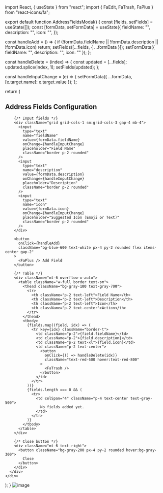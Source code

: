 import React, { useState } from "react";
import { FaEdit, FaTrash, FaPlus } from "react-icons/fa";

export default function AddressFieldsModal() {
  const [fields, setFields] = useState([]);
  const [formData, setFormData] = useState({
    fieldName: "",
    description: "",
    icon: "",
  });

  const handleAdd = () => {
    if (!formData.fieldName || !formData.description || !formData.icon) return;
    setFields([...fields, { ...formData }]);
    setFormData({ fieldName: "", description: "", icon: "" });
  };

  const handleDelete = (index) => {
    const updated = [...fields];
    updated.splice(index, 1);
    setFields(updated);
  };

  const handleInputChange = (e) => {
    setFormData({ ...formData, [e.target.name]: e.target.value });
  };

  return (
    <div className="fixed inset-0 bg-black bg-opacity-30 backdrop-blur-sm flex justify-center items-center z-50">
      <div className="bg-white rounded-xl shadow-lg p-6 w-[90%] max-w-3xl">
        <h2 className="text-2xl font-bold mb-4">Address Fields Configuration</h2>

        {/* Input fields */}
        <div className="grid grid-cols-1 sm:grid-cols-3 gap-4 mb-4">
          <input
            type="text"
            name="fieldName"
            value={formData.fieldName}
            onChange={handleInputChange}
            placeholder="Field Name"
            className="border p-2 rounded"
          />
          <input
            type="text"
            name="description"
            value={formData.description}
            onChange={handleInputChange}
            placeholder="Description"
            className="border p-2 rounded"
          />
          <input
            type="text"
            name="icon"
            value={formData.icon}
            onChange={handleInputChange}
            placeholder="Suggested Icon (Emoji or Text)"
            className="border p-2 rounded"
          />
        </div>

        <button
          onClick={handleAdd}
          className="bg-blue-600 text-white px-4 py-2 rounded flex items-center gap-2"
        >
          <FaPlus /> Add Field
        </button>

        {/* Table */}
        <div className="mt-6 overflow-x-auto">
          <table className="w-full border text-sm">
            <thead className="bg-gray-100 text-gray-700">
              <tr>
                <th className="p-2 text-left">Field Name</th>
                <th className="p-2 text-left">Description</th>
                <th className="p-2 text-left">Icon</th>
                <th className="p-2 text-center">Action</th>
              </tr>
            </thead>
            <tbody>
              {fields.map((field, idx) => (
                <tr key={idx} className="border-t">
                  <td className="p-2">{field.fieldName}</td>
                  <td className="p-2">{field.description}</td>
                  <td className="p-2 text-xl">{field.icon}</td>
                  <td className="p-2 text-center">
                    <button
                      onClick={() => handleDelete(idx)}
                      className="text-red-600 hover:text-red-800"
                    >
                      <FaTrash />
                    </button>
                  </td>
                </tr>
              ))}
              {fields.length === 0 && (
                <tr>
                  <td colSpan="4" className="p-4 text-center text-gray-500">
                    No fields added yet.
                  </td>
                </tr>
              )}
            </tbody>
          </table>
        </div>

        {/* Close button */}
        <div className="mt-6 text-right">
          <button className="bg-gray-200 px-4 py-2 rounded hover:bg-gray-300">
            Close
          </button>
        </div>
      </div>
    </div>
  );
}
![image](https://github.com/user-attachments/assets/add9c3ed-c9df-4138-868b-60f73bc53651)
